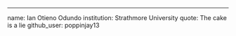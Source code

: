 ---
name: Ian Otieno Odundo
institution: Strathmore University 
quote: The cake is a lie
github_user: poppinjay13
